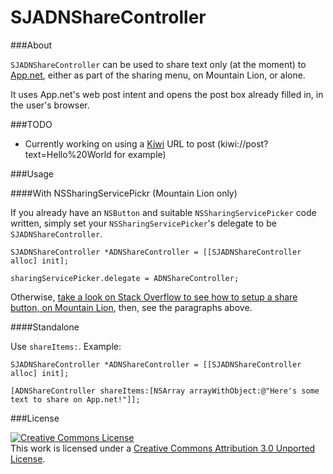 SJADNShareController
=====

###About

`SJADNShareController` can be used to share text only (at the moment) to [App.net](http://app.net), either as part of the sharing menu, on Mountain Lion, or alone.

It uses App.net's web post intent and opens the post box already filled in, in the user's browser.

###TODO

* Currently working on using a [Kiwi](http://kiwi-app.net) URL to post (kiwi://post?text=Hello%20World for example)

###Usage

####With NSSharingServicePickr (Mountain Lion only)

If you already have an `NSButton` and suitable `NSSharingServicePicker` code written, simply set your `NSSharingServicePicker`'s delegate to be `SJADNShareController`.

`SJADNShareController *ADNShareController = [[SJADNShareController alloc] init];`

`sharingServicePicker.delegate = ADNShareController;`

Otherwise, [take a look on Stack Overflow to see how to setup a share button, on Mountain Lion](http://stackoverflow.com/a/11815632/447697), then, see the paragraphs above.

####Standalone

Use `shareItems:`. Example:

`SJADNShareController *ADNShareController = [[SJADNShareController alloc] init];`

`[ADNShareController shareItems:[NSArray arrayWithObject:@"Here's some text to share on App.net!"]];`

###License

<a rel="license" href="http://creativecommons.org/licenses/by/3.0/"><img alt="Creative Commons License" style="border-width:0" src="http://i.creativecommons.org/l/by/3.0/88x31.png" /></a><br />This work is licensed under a <a rel="license" href="http://creativecommons.org/licenses/by/3.0/">Creative Commons Attribution 3.0 Unported License</a>.
